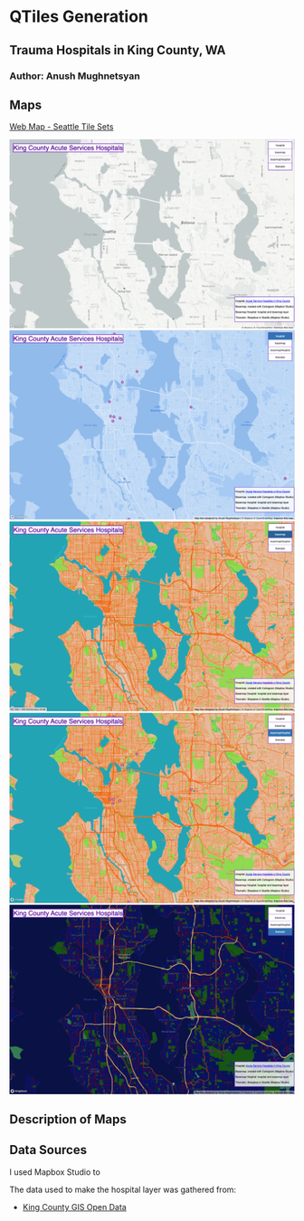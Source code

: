 # QTiles Generation

## Trauma Hospitals in King County, WA
### Author: Anush Mughnetsyan

## Maps
[Web Map - Seattle Tile Sets](https://anushmr.github.io/QTiles-Generation/index.html) 

![Light Mapbox](img/light_Mapbox.png)
![Hospitals Layer](img/hospital.png)
![Basemap Layer](img/basemap_Cartogram.png)
![Basemap and Hospitals Layer](img/basemap_hospitals.png)
![Sleepless in Seattle Theme Layer](img/thematic.png)

## Description of Maps
 

## Data Sources
I used Mapbox Studio to 

The data used to make the hospital layer was gathered from:
- [King County GIS Open Data](https://gis-kingcounty.opendata.arcgis.com/datasets/kingcounty::acute-service-hospitals-in-king-county-hospitals-point/explore?location=47.542492%2C-121.988865%2C10.00)